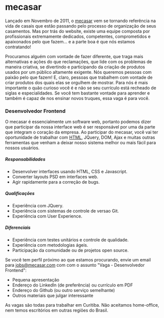 # mecasar

Lançado em Novembro de 2011, o [mecasar](http://mecasar.com) vem se tornando referência na vida de casais que estão
passando pelo processo de organização de seus casamentos. Mas por trás do website, existe uma equipe composta por
profissionais extremamente dedicados, competentes, comprometidos e apaixonados pelo que fazem... e a parte boa é que
nós estamos contratando!

Procuramos alguém com vontade de fazer diferente, que traga mais alternativas e ações do que reclamações, que lide com
os problemas de maneira criativa, se divertindo e participando da criação de produtos usados por um público altamente
exigente. Nós queremos pessoas com paixão pelo que fazem! E, claro, pessoas que trabalhem com vontade de criar produtos
dos quais elas se orgulhem de mostrar. Para nós é mais importante o quão curioso você é e não se seu currículo está
recheado de siglas e especialidades. Se você tem bastante vontade para aprender e também é capaz de nos ensinar novos
truques, essa vaga é para você.


### Desenvolvedor Frontend

O mecasar é essencialmente um software web, portanto podemos dizer que participar da nossa interface web é ser responsável
por uma da parte que integram o coração da empresa. Ao participar do mecasar, você vai ter oportunidade de trabalhar com
[HTML](http://pt.wikipedia.org/wiki/HTML5), JQuery, DOM, Ajax e muitas outras ferramentas que venham a deixar nosso sistema melhor ou mais fácil para nossos
usuários.


##### Responsabilidades

 * Desenvolver interfaces usando HTML, CSS e Javascript.
 * Converter layouts PSD em interfaces web.
 * Agir rapidamente para a correção de bugs.

##### Qualificações

 * Experiência com JQuery.
 * Experiência com sistemas de controle de versao Git.
 * Experiência com User Experience.

##### Diferenciais

 * Experiência com testes unitários e controle de qualidade.
 * Experiência com metodologias ágeis.
 * Participação da comunidade ou de projetos open source.


Se você tem perfil próximo ao que estamos procurando, envie um email para jobs@mecasar.com com com o assunto "Vaga - Desenvolvedor Frontend":

 * Pequena apresentação
 * Endereço do LinkedIn (de preferência) ou currículo em PDF
 * Endereço do Github (ou outro serviço semelhante)
 * Outros materiais que julgar interessante

As vagas são todas para trabalhar em Curitiba. Não aceitamos home-office, nem temos escritórios em outras regiões
do Brasil.
